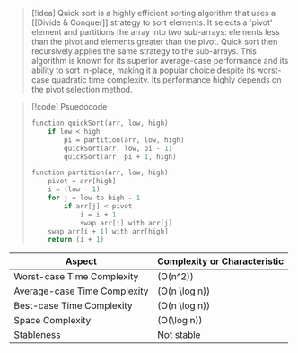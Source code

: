> [!idea]
> Quick sort is a highly efficient sorting algorithm that uses a [[Divide & Conquer]] strategy to sort elements. It selects a 'pivot' element and partitions the array into two sub-arrays: elements less than the pivot and elements greater than the pivot. Quick sort then recursively applies the same strategy to the sub-arrays. This algorithm is known for its superior average-case performance and its ability to sort in-place, making it a popular choice despite its worst-case quadratic time complexity. Its performance highly depends on the pivot selection method.

> [!code] Psuedocode
> ```c
> function quickSort(arr, low, high)
>     if low < high
>         pi = partition(arr, low, high)
>         quickSort(arr, low, pi - 1)
>         quickSort(arr, pi + 1, high)
> 
> function partition(arr, low, high)
>     pivot = arr[high]
>     i = (low - 1)
>     for j = low to high - 1
>         if arr[j] < pivot
>             i = i + 1
>             swap arr[i] with arr[j]
>     swap arr[i + 1] with arr[high]
>     return (i + 1)
> ```

| Aspect                           | Complexity or Characteristic       |
| -------------------------------- | ---------------------------------- |
| Worst-case Time Complexity   | \(O(n^2)\)                         |
| Average-case Time Complexity | \(O(n \log n)\)                    |
| Best-case Time Complexity    | \(O(n \log n)\)                    |
| Space Complexity             | \(O(\log n)\)                      |
| Stableness                   | Not stable                         |
